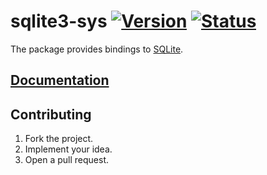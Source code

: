 # sqlite3-sys [![Version][version-img]][version-url] [![Status][status-img]][status-url]

The package provides bindings to [SQLite][1].

## [Documentation][doc]

## Contributing

1. Fork the project.
2. Implement your idea.
3. Open a pull request.

[1]: https://www.sqlite.org

[version-img]: http://stainless-steel.github.io/images/crates.svg
[version-url]: https://crates.io/crates/sqlite3-sys
[status-img]: https://travis-ci.org/stainless-steel/sqlite3-sys.svg?branch=master
[status-url]: https://travis-ci.org/stainless-steel/sqlite3-sys
[doc]: https://stainless-steel.github.io/sqlite3-sys
